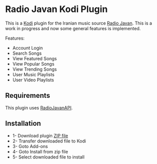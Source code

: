 # Radio Javan Kodi Plugin
This is a [Kodi](https://kodi.tv/) plugin for the Iranian music source [Radio Javan](https://radiojavan.com/). This is a work in progress and now some general features is implemented.

Features:
* Account Login
* Search Songs
* View Featured Songs
* View Popular Songs
* View Trending Songs
* User Music Playlists
* User Video Playlists


## Requirements
This plugin uses [RadioJavanAPI](https://github.com/xHossein/radiojavanapi/).

## Installation
* 1- Download plugin [ZIP file](https://github.com/amijafari/plugin.audio.radiojavan/raw/main/dist/plugin.audio.radiojavan-1.0.0.zip)
* 2- Transfer downloaded file to Kodi
* 3- Goto Add-ons
* 4- Goto Install from zip file
* 5- Select downloaded file to install
